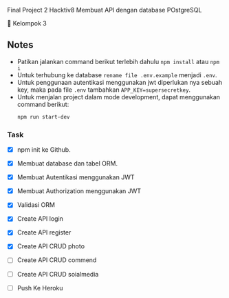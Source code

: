 Final Project 2 Hacktiv8
Membuat API dengan database POstgreSQL

🌱 Kelompok 3

## Notes

- Patikan jalankan command berikut terlebih dahulu `npm install` atau `npm i`
- Untuk terhubung ke database `rename file .env.example` menjadi `.env`.
- Untuk penggunaan autentikasi menggunakan jwt diperlukan nya sebuah key, maka pada file `.env` tambahkan `APP_KEY=supersecretkey`.
- Untuk menjalan project dalam mode development, dapat menggunakan command berikut:
  ```sh
  npm run start-dev
  ```

### Task
- [X] npm init ke Github.
- [x] Membuat database dan tabel ORM.
- [X] Membuat Autentikasi menggunakan JWT
- [x] Membuat Authorization menggunakan JWT
- [x] Validasi ORM
- [x] Create API login
- [x] Create API register
- [x] Create API CRUD photo
- [ ] Create API CRUD commend
- [ ] Create API CRUD soialmedia
- [ ] Push Ke Heroku

